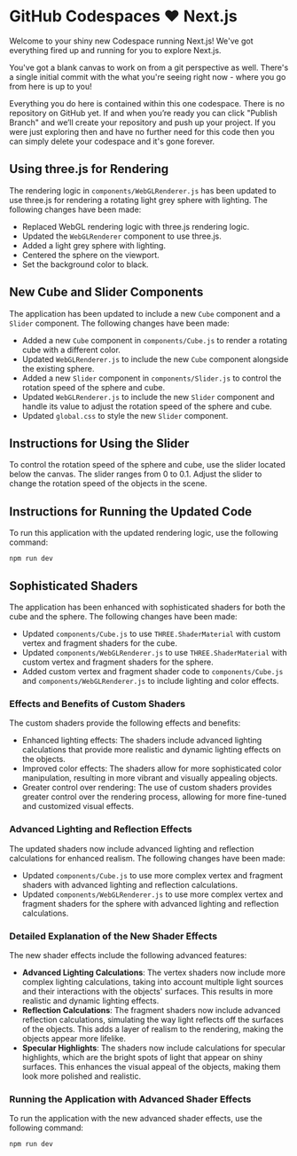 # GitHub Codespaces ♥️ Next.js

Welcome to your shiny new Codespace running Next.js! We've got everything fired up and running for you to explore Next.js.

You've got a blank canvas to work on from a git perspective as well. There's a single initial commit with the what you're seeing right now - where you go from here is up to you!

Everything you do here is contained within this one codespace. There is no repository on GitHub yet. If and when you’re ready you can click "Publish Branch" and we’ll create your repository and push up your project. If you were just exploring then and have no further need for this code then you can simply delete your codespace and it's gone forever.

## Using three.js for Rendering

The rendering logic in `components/WebGLRenderer.js` has been updated to use three.js for rendering a rotating light grey sphere with lighting. The following changes have been made:

- Replaced WebGL rendering logic with three.js rendering logic.
- Updated the `WebGLRenderer` component to use three.js.
- Added a light grey sphere with lighting.
- Centered the sphere on the viewport.
- Set the background color to black.

## New Cube and Slider Components

The application has been updated to include a new `Cube` component and a `Slider` component. The following changes have been made:

- Added a new `Cube` component in `components/Cube.js` to render a rotating cube with a different color.
- Updated `WebGLRenderer.js` to include the new `Cube` component alongside the existing sphere.
- Added a new `Slider` component in `components/Slider.js` to control the rotation speed of the sphere and cube.
- Updated `WebGLRenderer.js` to include the new `Slider` component and handle its value to adjust the rotation speed of the sphere and cube.
- Updated `global.css` to style the new `Slider` component.

## Instructions for Using the Slider

To control the rotation speed of the sphere and cube, use the slider located below the canvas. The slider ranges from 0 to 0.1. Adjust the slider to change the rotation speed of the objects in the scene.

## Instructions for Running the Updated Code

To run this application with the updated rendering logic, use the following command:

```
npm run dev
```

## Sophisticated Shaders

The application has been enhanced with sophisticated shaders for both the cube and the sphere. The following changes have been made:

- Updated `components/Cube.js` to use `THREE.ShaderMaterial` with custom vertex and fragment shaders for the cube.
- Updated `components/WebGLRenderer.js` to use `THREE.ShaderMaterial` with custom vertex and fragment shaders for the sphere.
- Added custom vertex and fragment shader code to `components/Cube.js` and `components/WebGLRenderer.js` to include lighting and color effects.

### Effects and Benefits of Custom Shaders

The custom shaders provide the following effects and benefits:

- Enhanced lighting effects: The shaders include advanced lighting calculations that provide more realistic and dynamic lighting effects on the objects.
- Improved color effects: The shaders allow for more sophisticated color manipulation, resulting in more vibrant and visually appealing objects.
- Greater control over rendering: The use of custom shaders provides greater control over the rendering process, allowing for more fine-tuned and customized visual effects.

### Advanced Lighting and Reflection Effects

The updated shaders now include advanced lighting and reflection calculations for enhanced realism. The following changes have been made:

- Updated `components/Cube.js` to use more complex vertex and fragment shaders with advanced lighting and reflection calculations.
- Updated `components/WebGLRenderer.js` to use more complex vertex and fragment shaders for the sphere with advanced lighting and reflection calculations.

### Detailed Explanation of the New Shader Effects

The new shader effects include the following advanced features:

- **Advanced Lighting Calculations**: The vertex shaders now include more complex lighting calculations, taking into account multiple light sources and their interactions with the objects' surfaces. This results in more realistic and dynamic lighting effects.
- **Reflection Calculations**: The fragment shaders now include advanced reflection calculations, simulating the way light reflects off the surfaces of the objects. This adds a layer of realism to the rendering, making the objects appear more lifelike.
- **Specular Highlights**: The shaders now include calculations for specular highlights, which are the bright spots of light that appear on shiny surfaces. This enhances the visual appeal of the objects, making them look more polished and realistic.

### Running the Application with Advanced Shader Effects

To run the application with the new advanced shader effects, use the following command:

```
npm run dev
```
